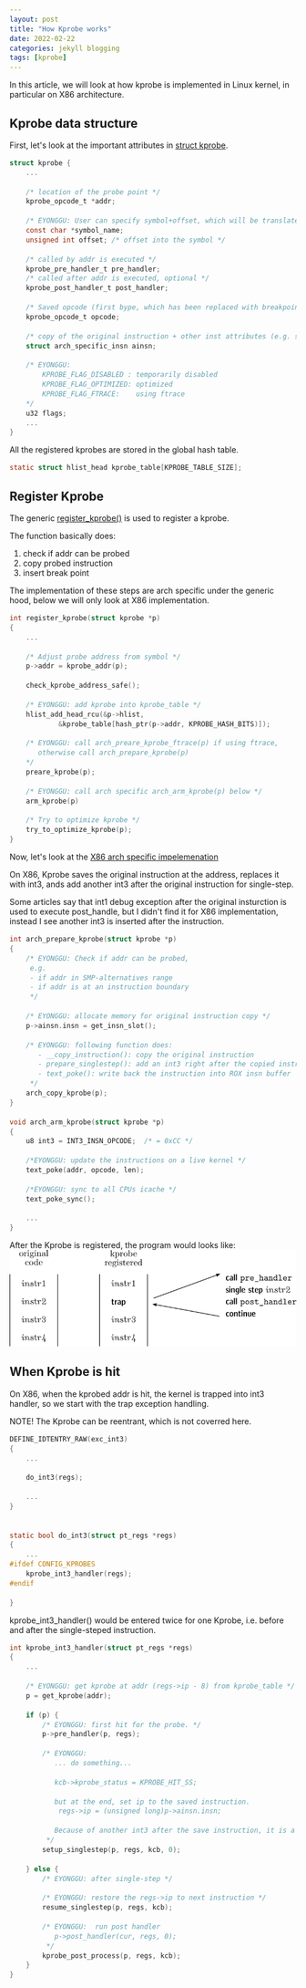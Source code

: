 ```yaml
---
layout: post
title: "How Kprobe works"
date: 2022-02-22
categories: jekyll blogging
tags: [kprobe]
---
```


In this article, we will look at how kprobe is implemented in Linux kernel, in particular on X86 architecture.

## Kprobe data structure

First, let's look at the important attributes in [struct kprobe](https://github.com/torvalds/linux/blob/master/include/linux/kprobes.h#L59).

```c
struct kprobe {
    ...

    /* location of the probe point */
    kprobe_opcode_t *addr;

    /* EYONGGU: User can specify symbol+offset, which will be translated to addr */
    const char *symbol_name;
    unsigned int offset; /* offset into the symbol */

    /* called by addr is executed */
    kprobe_pre_handler_t pre_handler;
    /* called after addr is executed, optional */
    kprobe_post_handler_t post_handler;

    /* Saved opcode (first bype, which has been replaced with breakpoint) */
    kprobe_opcode_t opcode;

    /* copy of the original instruction + other inst attributes (e.g. size, type) */
    struct arch_specific_insn ainsn;

    /* EYONGGU:
        KPROBE_FLAG_DISABLED : temporarily disabled
        KPROBE_FLAG_OPTIMIZED: optimized
        KPROBE_FLAG_FTRACE:    using ftrace
    */
    u32 flags;
    ...
}
```

All the registered kprobes are stored in the global hash table.

```c
static struct hlist_head kprobe_table[KPROBE_TABLE_SIZE];
```


## Register Kprobe

The generic [register_kprobe()](https://github.com/torvalds/linux/blob/master/kernel/kprobes.c#L1632) is used to register a kprobe.

The function basically does:
1. check if addr can be probed
2. copy probed instruction
3. insert break point

The implementation of these steps are arch specific under the generic hood, below we will only look at X86 implementation.

```c
int register_kprobe(struct kprobe *p)
{
    ...

    /* Adjust probe address from symbol */
    p->addr = kprobe_addr(p);

    check_kprobe_address_safe();

    /* EYONGGU: add kprobe into kprobe_table */
    hlist_add_head_rcu(&p->hlist,
            &kprobe_table[hash_ptr(p->addr, KPROBE_HASH_BITS)]);

    /* EYONGGU: call arch_preare_kprobe_ftrace(p) if using ftrace,
       otherwise call arch_prepare_kprobe(p)
    */
    preare_kprobe(p);

    /* EYONGGU: call arch specific arch_arm_kprobe(p) below */
    arm_kprobe(p)

    /* Try to optimize kprobe */
    try_to_optimize_kprobe(p);
}
```
Now, let's look at the [X86 arch specific impelemenation](https://github.com/torvalds/linux/blob/master/arch/x86/kernel/kprobes/core.c#L722)

On X86, Kprobe saves the original instruction at the address, replaces it with int3, ands add another int3 after the original instruction for single-step.

Some articles say that int1 debug exception after the original insturction is used to execute post_handle, but I didn't find it for X86 implementation, instead I see another int3 is inserted after the instruction.
```c
int arch_prepare_kprobe(struct kprobe *p)
{
    /* EYONGGU: Check if addr can be probed,
     e.g.
     - if addr in SMP-alternatives range
     - if addr is at an instruction boundary
     */

    /* EYONGGU: allocate memory for original instruction copy */
    p->ainsn.insn = get_insn_slot();

    /* EYONGGU: following function does:
       - __copy_instruction(): copy the original instruction
       - prepare_singlestep(): add an int3 right after the copied instruction for single-step
       - text_poke(): write back the instruction into ROX insn buffer
     */
    arch_copy_kprobe(p);
}

void arch_arm_kprobe(struct kprobe *p)
{
    u8 int3 = INT3_INSN_OPCODE;  /* = 0xCC */

    /*EYONGGU: update the instructions on a live kernel */
    text_poke(addr, opcode, len);

    /*EYONGGU: sync to all CPUs icache */
    text_poke_sync();

    ...
}
```

After the Kprobe is registered, the program would looks like:
![Kprobed code](/assets/kprobe_diag1.png)


## When Kprobe is hit

On X86, when the kprobed addr is hit, the kernel is trapped into int3 handler, so we start with the trap exception handling.

NOTE! The Kprobe can be reentrant, which is not coverred here.

```c
DEFINE_IDTENTRY_RAW(exc_int3)
{
    ...

    do_int3(regs);

    ...
}


static bool do_int3(struct pt_regs *regs)
{
    ...
#ifdef CONFIG_KPROBES
    kprobe_int3_handler(regs);
#endif

}
```

kprobe_int3_handler() would be entered twice for one Kprobe, i.e. before and after the single-steped instruction.

```c
int kprobe_int3_handler(struct pt_regs *regs)
{
    ...

    /* EYONGGU: get kprobe at addr (regs->ip - 8) from kprobe_table */
    p = get_kprobe(addr);

    if (p) {
        /* EYONGGU: first hit for the probe. */
        p->pre_handler(p, regs);

        /* EYONGGU:
           ... do something...

           kcb->kprobe_status = KPROBE_HIT_SS;

           but at the end, set ip to the saved instruction.
            regs->ip = (unsigned long)p->ainsn.insn;

           Because of another int3 after the save instruction, it is a single step.
         */
        setup_singlestep(p, regs, kcb, 0);

    } else {
        /* EYONGGU: after single-step */

        /* EYONGGU: restore the regs->ip to next instruction */
        resume_singlestep(p, regs, kcb);

        /* EYONGGU:  run post handler
           p->post_handler(cur, regs, 0);
         */
        kprobe_post_process(p, regs, kcb);
    }
}
```



